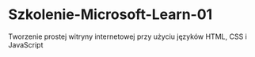 # Szkolenie-Microsoft-Learn-01
Tworzenie prostej witryny internetowej przy użyciu języków HTML, CSS i JavaScript
